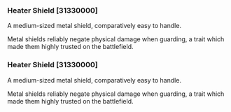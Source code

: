 ### Heater Shield [31330000]

A medium-sized metal shield, comparatively easy to handle.

Metal shields reliably negate physical damage when guarding, a trait which made them highly trusted on the battlefield.### Heater Shield [31330000]

A medium-sized metal shield, comparatively easy to handle.

Metal shields reliably negate physical damage when guarding, a trait which made them highly trusted on the battlefield.